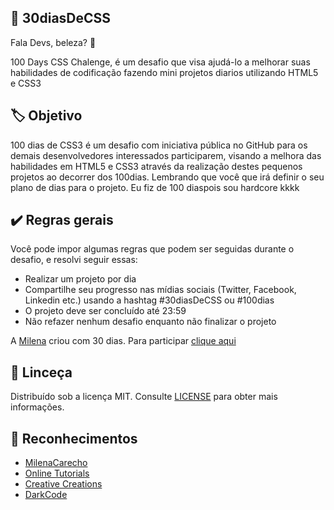 ## 🚀 30diasDeCSS
 
 Fala Devs, beleza? 🖖

 100 Days CSS Chalenge, é um desafio que visa ajudá-lo a melhorar suas habilidades de codificação fazendo mini projetos diarios utilizando HTML5 e CSS3 

 ## 🏷️ Objetivo

100 dias de CSS3 é um desafio com iniciativa pública no GitHub para os demais desenvolvedores interessados participarem, visando a melhora das habilidades em HTML5 e CSS3 através da realização destes pequenos projetos ao decorrer dos 100dias.
Lembrando que você que irá definir o seu plano de dias para o projeto. Eu fiz de 100 diaspois sou hardcore kkkk

## ✔️ Regras gerais

Você pode impor algumas regras que podem ser seguidas durante o desafio, e resolvi seguir essas:

* Realizar um projeto por dia
* Compartilhe seu progresso nas mídias sociais (Twitter, Facebook, Linkedin etc.) usando a hashtag #30diasDeCSS ou #100dias
* O projeto deve ser concluído até 23:59
* Não refazer nenhum desafio enquanto não finalizar o projeto

A [Milena](https://github.com/MilenaCarecho) criou com 30 dias. Para participar [clique aqui](https://github.com/MilenaCarecho/30diasDeCSS/issues/1)

## 📄 Linceça

Distribuído sob a licença MIT. Consulte [LICENSE](https://opensource.org/licenses/MIT) para obter mais informações.

## 💚 Reconhecimentos
* [MilenaCarecho](https://github.com/MilenaCarecho)
* [Online Tutorials](https://www.youtube.com/channel/UCbwXnUipZsLfUckBPsC7Jog) 
* [Creative Creations](https://www.youtube.com/channel/UCOKmVksbzoKJKmtu7rlEM1A)
* [DarkCode](https://www.youtube.com/channel/UCD3KVjbb7aq2OiOffuungzw)

